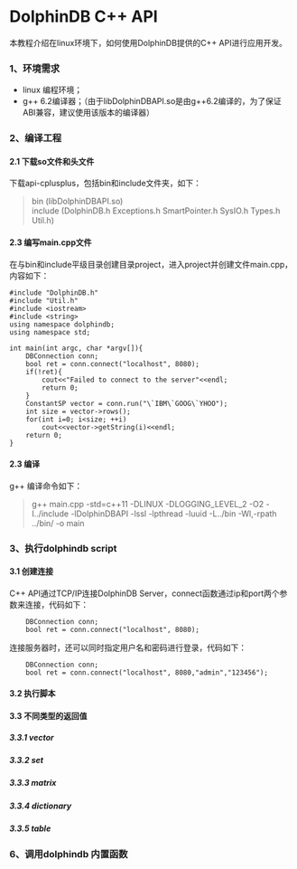 # DolphinDB C++ API
本教程介绍在linux环境下，如何使用DolphinDB提供的C++ API进行应用开发。
### 1、环境需求
* linux 编程环境；  
* g++ 6.2编译器；（由于libDolphinDBAPI.so是由g++6.2编译的，为了保证ABI兼容，建议使用该版本的编译器）
 
### 2、编译工程
#### 2.1 下载so文件和头文件
下载api-cplusplus，包括bin和include文件夹，如下：
> bin (libDolphinDBAPI.so)  
  include (DolphinDB.h  Exceptions.h  SmartPointer.h  SysIO.h  Types.h  Util.h)  
#### 2.3 编写main.cpp文件
在与bin和include平级目录创建目录project，进入project并创建文件main.cpp，内容如下：
```
#include "DolphinDB.h"
#include "Util.h"
#include <iostream>
#include <string>
using namespace dolphindb;
using namespace std;

int main(int argc, char *argv[]){
    DBConnection conn;
    bool ret = conn.connect("localhost", 8080);
    if(!ret){
        cout<<"Failed to connect to the server"<<endl;
        return 0;
    }
    ConstantSP vector = conn.run("\`IBM\`GOOG\`YHOO");
    int size = vector->rows();
    for(int i=0; i<size; ++i)
        cout<<vector->getString(i)<<endl;
    return 0;
}
```
#### 2.3 编译
g++ 编译命令如下：
> g++ main.cpp -std=c++11 -DLINUX -DLOGGING_LEVEL_2 -O2 -I../include -lDolphinDBAPI -lssl  -lpthread -luuid -L../bin  -Wl,-rpath ../bin/ -o main


### 3、执行dolphindb script
#### 3.1 创建连接
C++ API通过TCP/IP连接DolphinDB Server，connect函数通过ip和port两个参数来连接，代码如下：
```
    DBConnection conn;
    bool ret = conn.connect("localhost", 8080);
```
连接服务器时，还可以同时指定用户名和密码进行登录，代码如下：
```
    DBConnection conn;
    bool ret = conn.connect("localhost", 8080,"admin","123456");
```

#### 3.2 执行脚本
#### 3.3 不同类型的返回值
##### 3.3.1 vector
##### 3.3.2 set
##### 3.3.3 matrix
##### 3.3.4 dictionary
##### 3.3.5 table

### 6、调用dolphindb 内置函数











 
